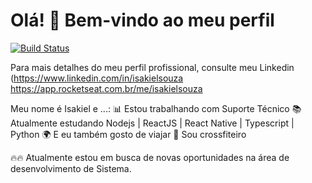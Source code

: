 # Olá! 👋 Bem-vindo ao meu perfil
[![Build Status](https://travis-ci.org/joemccann/dillinger.svg?branch=master)](https://www.linkedin.com/in/isakielsouza/)

Para mais detalhes do meu perfil profissional, consulte meu Linkedin (https://www.linkedin.com/in/isakielsouza             
https://app.rocketseat.com.br/me/isakielsouza     


Meu nome é Isakiel e ...:
📊 Estou trabalhando com Suporte Técnico
📚 Atualmente estudando Nodejs | ReactJS | React Native | Typescript | Python
🌍 E eu também gosto de viajar
💪 Sou crossfiteiro

🔥🔥 Atualmente estou em busca de novas oportunidades na área de desenvolvimento de Sistema.
